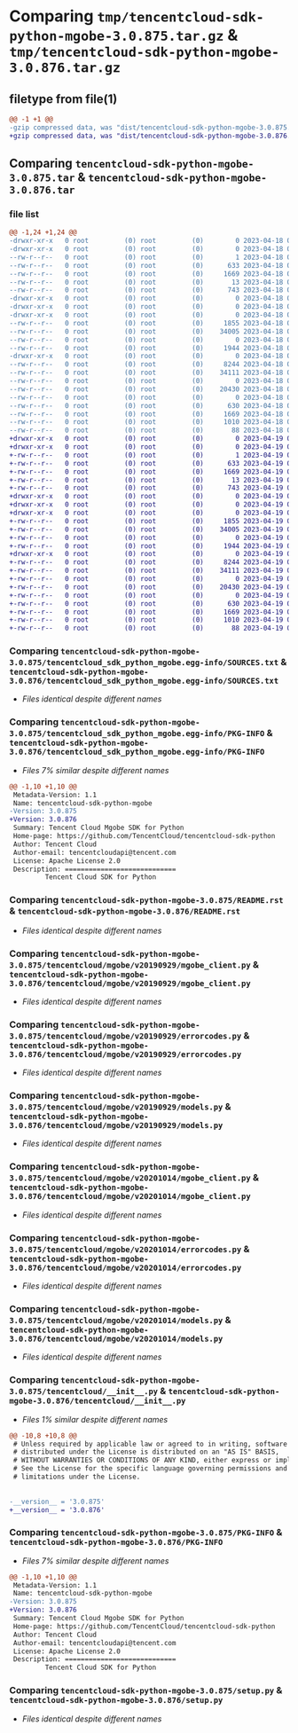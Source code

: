 # Comparing `tmp/tencentcloud-sdk-python-mgobe-3.0.875.tar.gz` & `tmp/tencentcloud-sdk-python-mgobe-3.0.876.tar.gz`

## filetype from file(1)

```diff
@@ -1 +1 @@
-gzip compressed data, was "dist/tencentcloud-sdk-python-mgobe-3.0.875.tar", last modified: Tue Apr 18 00:46:04 2023, max compression
+gzip compressed data, was "dist/tencentcloud-sdk-python-mgobe-3.0.876.tar", last modified: Wed Apr 19 00:31:55 2023, max compression
```

## Comparing `tencentcloud-sdk-python-mgobe-3.0.875.tar` & `tencentcloud-sdk-python-mgobe-3.0.876.tar`

### file list

```diff
@@ -1,24 +1,24 @@
-drwxr-xr-x   0 root         (0) root         (0)        0 2023-04-18 00:46:04.000000 tencentcloud-sdk-python-mgobe-3.0.875/
-drwxr-xr-x   0 root         (0) root         (0)        0 2023-04-18 00:46:04.000000 tencentcloud-sdk-python-mgobe-3.0.875/tencentcloud_sdk_python_mgobe.egg-info/
--rw-r--r--   0 root         (0) root         (0)        1 2023-04-18 00:46:04.000000 tencentcloud-sdk-python-mgobe-3.0.875/tencentcloud_sdk_python_mgobe.egg-info/dependency_links.txt
--rw-r--r--   0 root         (0) root         (0)      633 2023-04-18 00:46:04.000000 tencentcloud-sdk-python-mgobe-3.0.875/tencentcloud_sdk_python_mgobe.egg-info/SOURCES.txt
--rw-r--r--   0 root         (0) root         (0)     1669 2023-04-18 00:46:04.000000 tencentcloud-sdk-python-mgobe-3.0.875/tencentcloud_sdk_python_mgobe.egg-info/PKG-INFO
--rw-r--r--   0 root         (0) root         (0)       13 2023-04-18 00:46:04.000000 tencentcloud-sdk-python-mgobe-3.0.875/tencentcloud_sdk_python_mgobe.egg-info/top_level.txt
--rw-r--r--   0 root         (0) root         (0)      743 2023-04-18 00:46:04.000000 tencentcloud-sdk-python-mgobe-3.0.875/README.rst
-drwxr-xr-x   0 root         (0) root         (0)        0 2023-04-18 00:46:04.000000 tencentcloud-sdk-python-mgobe-3.0.875/tencentcloud/
-drwxr-xr-x   0 root         (0) root         (0)        0 2023-04-18 00:46:04.000000 tencentcloud-sdk-python-mgobe-3.0.875/tencentcloud/mgobe/
-drwxr-xr-x   0 root         (0) root         (0)        0 2023-04-18 00:46:04.000000 tencentcloud-sdk-python-mgobe-3.0.875/tencentcloud/mgobe/v20190929/
--rw-r--r--   0 root         (0) root         (0)     1855 2023-04-18 00:46:04.000000 tencentcloud-sdk-python-mgobe-3.0.875/tencentcloud/mgobe/v20190929/mgobe_client.py
--rw-r--r--   0 root         (0) root         (0)    34005 2023-04-18 00:46:04.000000 tencentcloud-sdk-python-mgobe-3.0.875/tencentcloud/mgobe/v20190929/errorcodes.py
--rw-r--r--   0 root         (0) root         (0)        0 2023-04-18 00:46:04.000000 tencentcloud-sdk-python-mgobe-3.0.875/tencentcloud/mgobe/v20190929/__init__.py
--rw-r--r--   0 root         (0) root         (0)     1944 2023-04-18 00:46:04.000000 tencentcloud-sdk-python-mgobe-3.0.875/tencentcloud/mgobe/v20190929/models.py
-drwxr-xr-x   0 root         (0) root         (0)        0 2023-04-18 00:46:04.000000 tencentcloud-sdk-python-mgobe-3.0.875/tencentcloud/mgobe/v20201014/
--rw-r--r--   0 root         (0) root         (0)     8244 2023-04-18 00:46:04.000000 tencentcloud-sdk-python-mgobe-3.0.875/tencentcloud/mgobe/v20201014/mgobe_client.py
--rw-r--r--   0 root         (0) root         (0)    34111 2023-04-18 00:46:04.000000 tencentcloud-sdk-python-mgobe-3.0.875/tencentcloud/mgobe/v20201014/errorcodes.py
--rw-r--r--   0 root         (0) root         (0)        0 2023-04-18 00:46:04.000000 tencentcloud-sdk-python-mgobe-3.0.875/tencentcloud/mgobe/v20201014/__init__.py
--rw-r--r--   0 root         (0) root         (0)    20430 2023-04-18 00:46:04.000000 tencentcloud-sdk-python-mgobe-3.0.875/tencentcloud/mgobe/v20201014/models.py
--rw-r--r--   0 root         (0) root         (0)        0 2023-04-18 00:46:04.000000 tencentcloud-sdk-python-mgobe-3.0.875/tencentcloud/mgobe/__init__.py
--rw-r--r--   0 root         (0) root         (0)      630 2023-04-18 00:46:04.000000 tencentcloud-sdk-python-mgobe-3.0.875/tencentcloud/__init__.py
--rw-r--r--   0 root         (0) root         (0)     1669 2023-04-18 00:46:04.000000 tencentcloud-sdk-python-mgobe-3.0.875/PKG-INFO
--rw-r--r--   0 root         (0) root         (0)     1010 2023-04-18 00:46:04.000000 tencentcloud-sdk-python-mgobe-3.0.875/setup.py
--rw-r--r--   0 root         (0) root         (0)       88 2023-04-18 00:46:04.000000 tencentcloud-sdk-python-mgobe-3.0.875/setup.cfg
+drwxr-xr-x   0 root         (0) root         (0)        0 2023-04-19 00:31:55.000000 tencentcloud-sdk-python-mgobe-3.0.876/
+drwxr-xr-x   0 root         (0) root         (0)        0 2023-04-19 00:31:55.000000 tencentcloud-sdk-python-mgobe-3.0.876/tencentcloud_sdk_python_mgobe.egg-info/
+-rw-r--r--   0 root         (0) root         (0)        1 2023-04-19 00:31:55.000000 tencentcloud-sdk-python-mgobe-3.0.876/tencentcloud_sdk_python_mgobe.egg-info/dependency_links.txt
+-rw-r--r--   0 root         (0) root         (0)      633 2023-04-19 00:31:55.000000 tencentcloud-sdk-python-mgobe-3.0.876/tencentcloud_sdk_python_mgobe.egg-info/SOURCES.txt
+-rw-r--r--   0 root         (0) root         (0)     1669 2023-04-19 00:31:55.000000 tencentcloud-sdk-python-mgobe-3.0.876/tencentcloud_sdk_python_mgobe.egg-info/PKG-INFO
+-rw-r--r--   0 root         (0) root         (0)       13 2023-04-19 00:31:55.000000 tencentcloud-sdk-python-mgobe-3.0.876/tencentcloud_sdk_python_mgobe.egg-info/top_level.txt
+-rw-r--r--   0 root         (0) root         (0)      743 2023-04-19 00:31:55.000000 tencentcloud-sdk-python-mgobe-3.0.876/README.rst
+drwxr-xr-x   0 root         (0) root         (0)        0 2023-04-19 00:31:55.000000 tencentcloud-sdk-python-mgobe-3.0.876/tencentcloud/
+drwxr-xr-x   0 root         (0) root         (0)        0 2023-04-19 00:31:55.000000 tencentcloud-sdk-python-mgobe-3.0.876/tencentcloud/mgobe/
+drwxr-xr-x   0 root         (0) root         (0)        0 2023-04-19 00:31:55.000000 tencentcloud-sdk-python-mgobe-3.0.876/tencentcloud/mgobe/v20190929/
+-rw-r--r--   0 root         (0) root         (0)     1855 2023-04-19 00:31:55.000000 tencentcloud-sdk-python-mgobe-3.0.876/tencentcloud/mgobe/v20190929/mgobe_client.py
+-rw-r--r--   0 root         (0) root         (0)    34005 2023-04-19 00:31:55.000000 tencentcloud-sdk-python-mgobe-3.0.876/tencentcloud/mgobe/v20190929/errorcodes.py
+-rw-r--r--   0 root         (0) root         (0)        0 2023-04-19 00:31:55.000000 tencentcloud-sdk-python-mgobe-3.0.876/tencentcloud/mgobe/v20190929/__init__.py
+-rw-r--r--   0 root         (0) root         (0)     1944 2023-04-19 00:31:55.000000 tencentcloud-sdk-python-mgobe-3.0.876/tencentcloud/mgobe/v20190929/models.py
+drwxr-xr-x   0 root         (0) root         (0)        0 2023-04-19 00:31:55.000000 tencentcloud-sdk-python-mgobe-3.0.876/tencentcloud/mgobe/v20201014/
+-rw-r--r--   0 root         (0) root         (0)     8244 2023-04-19 00:31:55.000000 tencentcloud-sdk-python-mgobe-3.0.876/tencentcloud/mgobe/v20201014/mgobe_client.py
+-rw-r--r--   0 root         (0) root         (0)    34111 2023-04-19 00:31:55.000000 tencentcloud-sdk-python-mgobe-3.0.876/tencentcloud/mgobe/v20201014/errorcodes.py
+-rw-r--r--   0 root         (0) root         (0)        0 2023-04-19 00:31:55.000000 tencentcloud-sdk-python-mgobe-3.0.876/tencentcloud/mgobe/v20201014/__init__.py
+-rw-r--r--   0 root         (0) root         (0)    20430 2023-04-19 00:31:55.000000 tencentcloud-sdk-python-mgobe-3.0.876/tencentcloud/mgobe/v20201014/models.py
+-rw-r--r--   0 root         (0) root         (0)        0 2023-04-19 00:31:55.000000 tencentcloud-sdk-python-mgobe-3.0.876/tencentcloud/mgobe/__init__.py
+-rw-r--r--   0 root         (0) root         (0)      630 2023-04-19 00:31:55.000000 tencentcloud-sdk-python-mgobe-3.0.876/tencentcloud/__init__.py
+-rw-r--r--   0 root         (0) root         (0)     1669 2023-04-19 00:31:55.000000 tencentcloud-sdk-python-mgobe-3.0.876/PKG-INFO
+-rw-r--r--   0 root         (0) root         (0)     1010 2023-04-19 00:31:55.000000 tencentcloud-sdk-python-mgobe-3.0.876/setup.py
+-rw-r--r--   0 root         (0) root         (0)       88 2023-04-19 00:31:55.000000 tencentcloud-sdk-python-mgobe-3.0.876/setup.cfg
```

### Comparing `tencentcloud-sdk-python-mgobe-3.0.875/tencentcloud_sdk_python_mgobe.egg-info/SOURCES.txt` & `tencentcloud-sdk-python-mgobe-3.0.876/tencentcloud_sdk_python_mgobe.egg-info/SOURCES.txt`

 * *Files identical despite different names*

### Comparing `tencentcloud-sdk-python-mgobe-3.0.875/tencentcloud_sdk_python_mgobe.egg-info/PKG-INFO` & `tencentcloud-sdk-python-mgobe-3.0.876/tencentcloud_sdk_python_mgobe.egg-info/PKG-INFO`

 * *Files 7% similar despite different names*

```diff
@@ -1,10 +1,10 @@
 Metadata-Version: 1.1
 Name: tencentcloud-sdk-python-mgobe
-Version: 3.0.875
+Version: 3.0.876
 Summary: Tencent Cloud Mgobe SDK for Python
 Home-page: https://github.com/TencentCloud/tencentcloud-sdk-python
 Author: Tencent Cloud
 Author-email: tencentcloudapi@tencent.com
 License: Apache License 2.0
 Description: ============================
         Tencent Cloud SDK for Python
```

### Comparing `tencentcloud-sdk-python-mgobe-3.0.875/README.rst` & `tencentcloud-sdk-python-mgobe-3.0.876/README.rst`

 * *Files identical despite different names*

### Comparing `tencentcloud-sdk-python-mgobe-3.0.875/tencentcloud/mgobe/v20190929/mgobe_client.py` & `tencentcloud-sdk-python-mgobe-3.0.876/tencentcloud/mgobe/v20190929/mgobe_client.py`

 * *Files identical despite different names*

### Comparing `tencentcloud-sdk-python-mgobe-3.0.875/tencentcloud/mgobe/v20190929/errorcodes.py` & `tencentcloud-sdk-python-mgobe-3.0.876/tencentcloud/mgobe/v20190929/errorcodes.py`

 * *Files identical despite different names*

### Comparing `tencentcloud-sdk-python-mgobe-3.0.875/tencentcloud/mgobe/v20190929/models.py` & `tencentcloud-sdk-python-mgobe-3.0.876/tencentcloud/mgobe/v20190929/models.py`

 * *Files identical despite different names*

### Comparing `tencentcloud-sdk-python-mgobe-3.0.875/tencentcloud/mgobe/v20201014/mgobe_client.py` & `tencentcloud-sdk-python-mgobe-3.0.876/tencentcloud/mgobe/v20201014/mgobe_client.py`

 * *Files identical despite different names*

### Comparing `tencentcloud-sdk-python-mgobe-3.0.875/tencentcloud/mgobe/v20201014/errorcodes.py` & `tencentcloud-sdk-python-mgobe-3.0.876/tencentcloud/mgobe/v20201014/errorcodes.py`

 * *Files identical despite different names*

### Comparing `tencentcloud-sdk-python-mgobe-3.0.875/tencentcloud/mgobe/v20201014/models.py` & `tencentcloud-sdk-python-mgobe-3.0.876/tencentcloud/mgobe/v20201014/models.py`

 * *Files identical despite different names*

### Comparing `tencentcloud-sdk-python-mgobe-3.0.875/tencentcloud/__init__.py` & `tencentcloud-sdk-python-mgobe-3.0.876/tencentcloud/__init__.py`

 * *Files 1% similar despite different names*

```diff
@@ -10,8 +10,8 @@
 # Unless required by applicable law or agreed to in writing, software
 # distributed under the License is distributed on an "AS IS" BASIS,
 # WITHOUT WARRANTIES OR CONDITIONS OF ANY KIND, either express or implied.
 # See the License for the specific language governing permissions and
 # limitations under the License.
 
 
-__version__ = '3.0.875'
+__version__ = '3.0.876'
```

### Comparing `tencentcloud-sdk-python-mgobe-3.0.875/PKG-INFO` & `tencentcloud-sdk-python-mgobe-3.0.876/PKG-INFO`

 * *Files 7% similar despite different names*

```diff
@@ -1,10 +1,10 @@
 Metadata-Version: 1.1
 Name: tencentcloud-sdk-python-mgobe
-Version: 3.0.875
+Version: 3.0.876
 Summary: Tencent Cloud Mgobe SDK for Python
 Home-page: https://github.com/TencentCloud/tencentcloud-sdk-python
 Author: Tencent Cloud
 Author-email: tencentcloudapi@tencent.com
 License: Apache License 2.0
 Description: ============================
         Tencent Cloud SDK for Python
```

### Comparing `tencentcloud-sdk-python-mgobe-3.0.875/setup.py` & `tencentcloud-sdk-python-mgobe-3.0.876/setup.py`

 * *Files identical despite different names*

